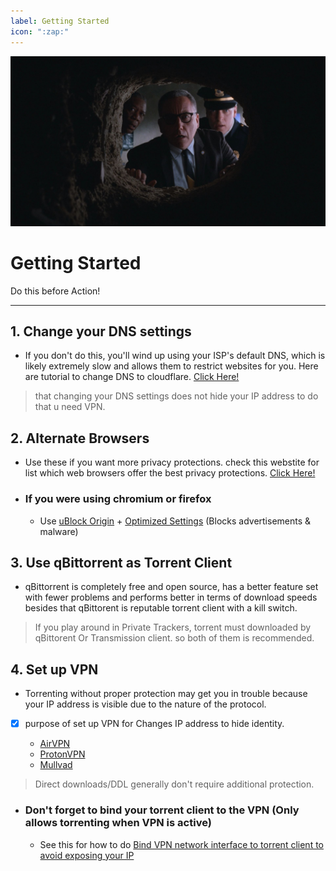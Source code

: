 ```yaml
---
label: Getting Started
icon: ":zap:"
---
```


![](/static/gs.jpeg)
# Getting Started
Do this before Action!
___

## 1. Change your DNS settings
- If you don't do this, you'll wind up using your ISP's default DNS, which is likely extremely slow and allows them to restrict websites for you. Here are tutorial to change DNS to cloudflare. [Click Here!](https://developers.cloudflare.com/1.1.1.1/encryption/dns-over-https/encrypted-dns-browsers/)

> that changing your DNS settings does not hide your IP address to do that u need VPN.

## 2. Alternate Browsers
- Use these if you want more privacy protections. check this webstite for list which web browsers offer the best privacy protections. [Click Here!](https://privacytests.org/)

- ### If you were using chromium or firefox
    - Use [uBlock Origin](https://github.com/gorhill/uBlock) + [Optimized Settings](https://take-me-to.space/en2mB3u.png) (Blocks advertisements & malware)

## 3. Use qBittorrent as Torrent Client
- qBittorrent is completely free and open source, has a better feature set with fewer problems and performs better in terms of download speeds besides that qBittorent is reputable torrent client with a kill switch.

> If you play around in Private Trackers, torrent must downloaded by qBittorent Or Transmission client. so both of them is recommended.

## 4. Set up VPN
- Torrenting without proper protection may get you in trouble because your IP address is visible due to the nature of the protocol. 

- [x] purpose of set up VPN for Changes IP address to hide identity.

     - [AirVPN](https://airvpn.org/)
     - [ProtonVPN](https://protonvpn.com/)
     - [Mullvad](https://mullvad.net/)

> Direct downloads/DDL generally don't require additional protection.

- ### Don't forget to bind your torrent client to the VPN (Only allows torrenting when VPN is active)

     - See this for how to do [Bind VPN network interface to torrent client to avoid exposing your IP](https://www.reddit.com/r/VPNTorrents/comments/ssy8vv/guide_bind_vpn_network_interface_to_torrent/)







